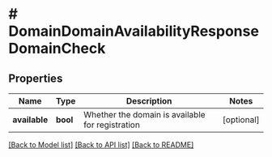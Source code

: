# # DomainDomainAvailabilityResponseDomainCheck

## Properties

Name | Type | Description | Notes
------------ | ------------- | ------------- | -------------
**available** | **bool** | Whether the domain is available for registration | [optional]

[[Back to Model list]](../../README.md#models) [[Back to API list]](../../README.md#endpoints) [[Back to README]](../../README.md)
